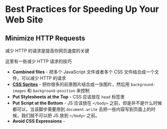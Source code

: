 # Best Practices for Speeding Up Your Web Site

## Minimize HTTP Requests

减少 HTTP 的请求是提高你网页速度的关键

这里有一些减少 HTTP 请求的技巧

- **Combined files** - 把多个 JavaScript 文件或者多个 CSS 文件结合成一个文件，可以减少 HTTP 的请求
- **[CSS Sprites](https://github.com/L-movingon/prepare-for-interview/blob/master/CSS/css-sprites.md)** - 把你很多的前景图片结合成一张图片，然后用 `background-images` 和 `background-position` 来控制
- **Put Stylesheets at the Top** - CSS 应该放在 `head` 标签里
- **Put Script at the Bottom** - JS 应该放在 `</body>` 之前，但是并不是什么时候都可以，当该脚步需要用到 `document.write` 去把一些内容写到页面上的时候，我们就不可以把 JS 放到 `</body>` 之前。
- **Avoid CSS Expressions** - 
